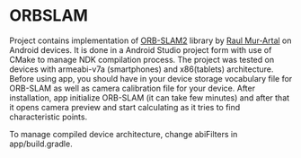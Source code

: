 # ORBSLAM

Project contains implementation of [ORB-SLAM2](https://github.com/raulmur/ORB_SLAM2) library by [Raul Mur-Artal](http://webdiis.unizar.es/~raulmur/) on Android devices.
It is done in a Android Studio project form with use of CMake to manage NDK compilation process. 
The project was tested on devices with armeabi-v7a (smartphones) and x86(tablets) architecture. 
Before using app, you should have in your device storage vocabulary file for ORB-SLAM as well as camera calibration file for your device.
After installation, app initialize ORB-SLAM (it can take few minutes) and after that it opens camera preview and start calculating as it tries to find characteristic points.

To manage compiled device architecture, change abiFilters in app/build.gradle. 
